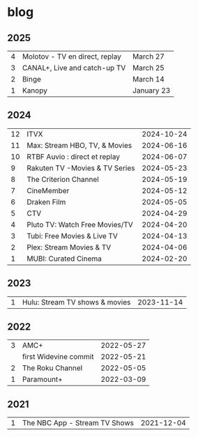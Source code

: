 # blog

## 2025

<table>
   <tr>
      <td>4</td>
      <td>Molotov - TV en direct, replay</td>
      <td>March 27</td>
   </tr>
   <tr>
      <td>3</td>
      <td>CANAL+, Live and catch-up TV</td>
      <td>March 25</td>
   </tr>
   <tr>
      <td>2</td>
      <td>Binge</td>
      <td>March 14</td>
   </tr>
   <tr>
      <td>1</td>
      <td>Kanopy</td>
      <td>January 23</td>
   </tr>
</table>

## 2024

<table>
   <tr>
      <td>
      12
      </td>
      <td>
      ITVX
      </td>
      <td>
      2024-10-24
      </td>
   </tr>
   <tr>
      <td>
      11
      </td>
      <td>
      Max: Stream HBO, TV, & Movies
      </td>
      <td>
      2024-06-16
      </td>
   </tr>
   <tr>
      <td>
      10
      </td>
      <td>
      RTBF Auvio : direct et replay
      </td>
      <td>
      2024-06-07
      </td>
   </tr>
   <tr>
      <td>
      9
      </td>
      <td>
      Rakuten TV -Movies & TV Series
      </td>
      <td>
      2024-05-23
      </td>
   </tr>
   <tr>
      <td>8</td>
      <td>The Criterion Channel</td>
      <td>2024-05-19</td>
   </tr>
   <tr>
      <td>
      7
      </td>
      <td>
      CineMember
      </td>
      <td>
      2024-05-12
      </td>
   </tr>
   <tr>
      <td>
      6
      </td>
      <td>
      Draken Film
      </td>
      <td>
      2024-05-05
      </td>
   </tr>
   <tr>
      <td>
      5
      </td>
      <td>
      CTV
      </td>
      <td>
      2024-04-29
      </td>
   </tr>
   <tr>
      <td>
      4
      </td>
      <td>
      Pluto TV: Watch Free Movies/TV
      </td>
      <td>
      2024-04-20
      </td>
   </tr>
   <tr>
      <td>
      3
      </td>
      <td>
      Tubi: Free Movies & Live TV
      </td>
      <td>
      2024-04-13
      </td>
   </tr>
   <tr>
      <td>
      2
      </td>
      <td>
      Plex: Stream Movies & TV
      </td>
      <td>
      2024-04-06
      </td>
   </tr>
   <tr>
      <td>
      1
      </td>
      <td>
      MUBI: Curated Cinema
      </td>
      <td>
      2024-02-20
      </td>
   </tr>
</table>

## 2023

<table>
   <tr>
      <td>1</td>
      <td>Hulu: Stream TV shows & movies</td>
      <td>2023-11-14</td>
   </tr>
</table>

## 2022

<table>
   <tr>
      <td>
      3
      </td>
      <td>
      AMC+
      </td>
      <td>
      2022-05-27
      </td>
   </tr>
   <tr>
      <td>
      </td>
      <td>
      first Widevine commit
      </td>
      <td>
      2022-05-21
      </td>
   </tr>
   <tr>
      <td>
      2
      </td>
      <td>
      The Roku Channel
      </td>
      <td>
      2022-05-05
      </td>
   </tr>
   <tr>
      <td>
      1
      </td>
      <td>
      Paramount+
      </td>
      <td>
      2022-03-09
      </td>
   </tr>
</table>

## 2021

<table>
   <tr>
      <td>1</td>
      <td>The NBC App - Stream TV Shows</td>
      <td>2021-12-04</td>
   </tr>
</table>
